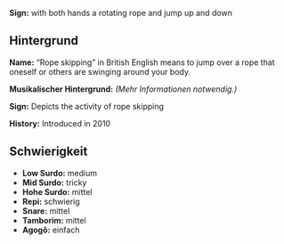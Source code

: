 **Sign:** with both hands a rotating rope and jump up and down

## Hintergrund

**Name:** “Rope skipping” in British English means to jump over a rope that
oneself or others are swinging around your body.

**Musikalischer Hintergrund:** *(Mehr Informationen notwendig.)*

**Sign:** Depicts the activity of rope skipping

**History:** Introduced in 2010

## Schwierigkeit

* **Low Surdo:** medium
* **Mid Surdo:** tricky
* **Hohe Surdo:** mittel
* **Repi:** schwierig
* **Snare:** mittel
* **Tamborim:** mittel
* **Agogô:** einfach
